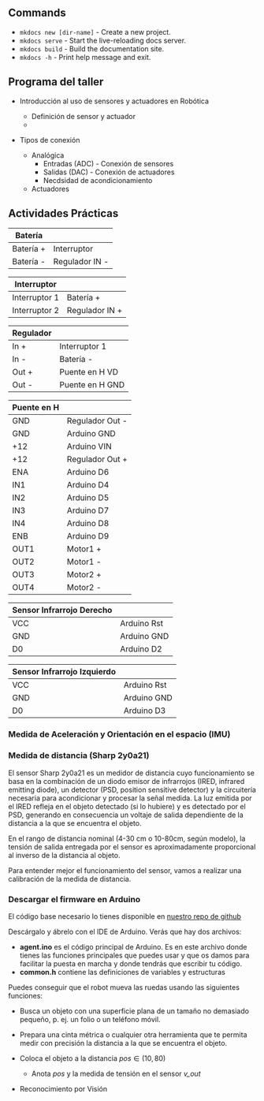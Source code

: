 ## Commands

* `mkdocs new [dir-name]` - Create a new project.
* `mkdocs serve` - Start the live-reloading docs server.
* `mkdocs build` - Build the documentation site.
* `mkdocs -h` - Print help message and exit.

## Programa del taller

* Introducción al uso de sensores y actuadores en Robótica
  - Definición de sensor y actuador
  - 

* Tipos de conexión 
  - Analógica
    - Entradas (ADC) - Conexión de sensores
    - Salidas (DAC) - Conexión de actuadores
    - Necdsidad de acondicionamiento
  - Actuadores

## Actividades Prácticas

|  Batería |   |
|---|---|
|Batería +   | Interruptor   |
|Batería -   | Regulador IN -   |

| Interruptor| |
|---|---|
| Interruptor 1 | Batería + |
|Interruptor 2 | Regulador IN +|

|Regulador| |
|---|---|
|In +| Interruptor 1|
|In -| Batería -|
|Out +| Puente en H VD|
|Out -| Puente en H GND|

|Puente en H | |
|---|---|
|GND| Regulador Out -|
|GND| Arduino GND  |
|+12| Arduino VIN|
|+12| Regulador Out +|
|ENA| Arduino D6|
|IN1| Arduino D4|
|IN2| Arduino D5|
|IN3| Arduino D7|
|IN4| Arduino D8|
|ENB| Arduino D9|
|OUT1| Motor1 +|
|OUT2| Motor1 -|
|OUT3| Motor2 +|
|OUT4| Motor2 -|


|Sensor Infrarrojo Derecho||
|---|---|
|VCC| Arduino Rst|
|GND| Arduino GND|
|D0| Arduino D2|

|Sensor Infrarrojo Izquierdo||
|---|---|
|VCC| Arduino Rst|
|GND| Arduino GND|
|D0| Arduino D3|


### Medida de Aceleración y Orientación en el espacio (IMU)


### Medida de distancia (Sharp 2y0a21)
El sensor Sharp 2y0a21 es un medidor de distancia cuyo funcionamiento se basa en la combinación de un diodo emisor de infrarrojos (IRED, infrared emitting diode), un detector (PSD, position sensitive detector) y la circuitería necesaria para acondicionar y procesar la señal medida. La luz emitida por el IRED refleja en el objeto detectado (si lo hubiere) y es detectado por el PSD, generando en consecuencia un voltaje de salida dependiente de la distancia a la que se encuentra el objeto.

En el rango de distancia nominal (4-30 cm o 10-80cm, según modelo), la tensión de salida entregada por el sensor es aproximadamente proporcional al inverso de la distancia al objeto.

Para entender mejor el funcionamiento del sensor, vamos a realizar una calibración de la medida de distancia.

### Descargar el firmware en Arduino

El código base necesario lo tienes disponible en [nuestro repo de github](https://github.com/UCM-237/TallerRobotica)

Descárgalo y ábrelo con el IDE de Arduino. Verás que hay dos archivos:

+ **agent.ino** es el código principal de Arduino. Es en este archivo donde tienes las funciones principales que puedes usar y que os damos para facilitar la puesta en marcha y donde tendrás que escribir tu código.
+ **common.h** contiene las definiciones de variables y estructuras

Puedes conseguir que el robot mueva las ruedas usando las siguientes funciones:


* Busca un objeto con una superficie plana de un tamaño no demasiado pequeño, p. ej. un folio o un teléfono móvil.
* Prepara una cinta métrica o cualquier otra herramienta que te permita medir con precisión la distancia a la que se encuentra el objeto.
* Coloca el objeto a la distancia $pos\in(10,80)$
  - Anota _pos_ y la medida de tensión en el sensor _v\_out_ 


* Reconocimiento por Visión
